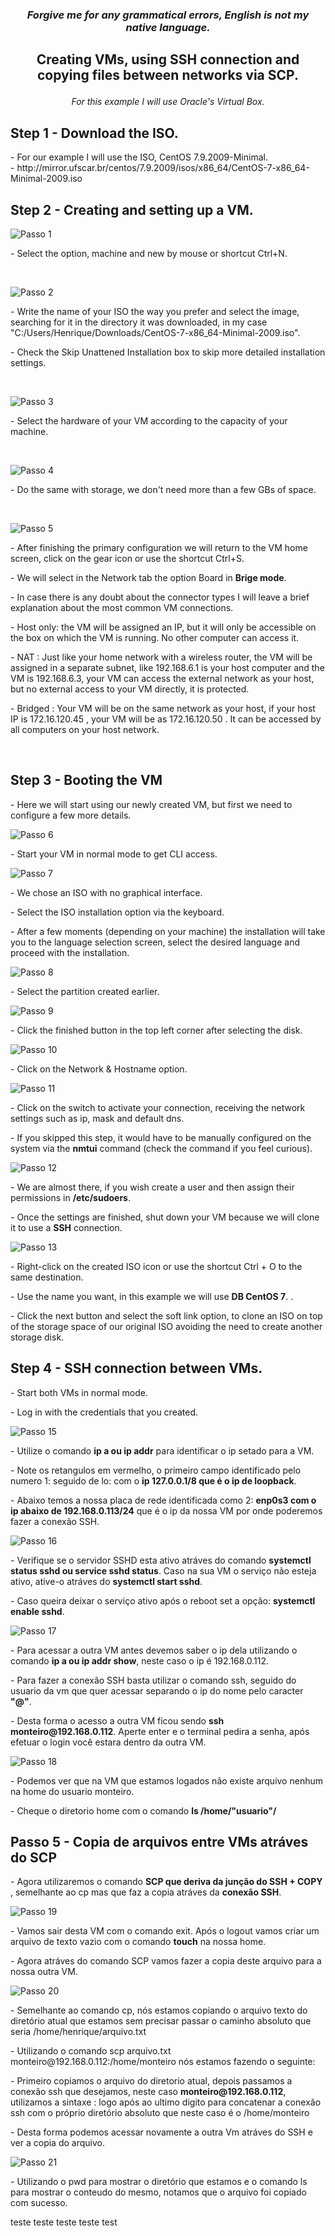 <h3 p align="center" > <i>Forgive me for any grammatical errors, English is not my native language. </i> </h3></p>

<h2 p align="center" > Creating VMs, using SSH connection and copying files between networks via SCP.</p> </h2>

<i> <p align="center"> For this example I will use Oracle's Virtual Box.</p> </i>

## Step 1 - Download the ISO.
<p>- For our example I will use the ISO, CentOS 7.9.2009-Minimal. <br>
- http://mirror.ufscar.br/centos/7.9.2009/isos/x86_64/CentOS-7-x86_64-Minimal-2009.iso </p>

## Step 2 - Creating and setting up a VM.

![Passo 1](imgs/Passo_1.jpg)

<p> - Select the option, machine and new by mouse or shortcut Ctrl+N. </p><br>

![Passo 2](imgs/Passo_2.jpg)
        
<p>- Write the name of your ISO the way you prefer and select the image, searching for it in the directory it was downloaded, in my case "C:/Users/Henrique/Downloads/CentOS-7-x86_64-Minimal-2009.iso".

<p> - Check the Skip Unattened Installation box to skip more detailed installation settings. </p><br>

![Passo 3](imgs/Passo_3.jpg)

<p>- Select the hardware of your VM according to the capacity of your machine. </p><br>

![Passo 4](imgs/Passo_4.jpg)

<p> - Do the same with storage, we don't need more than a few GBs of space. </p><br>

![Passo 5](imgs/Passo_5.jpg)

</p> - After finishing the primary configuration we will return to the VM home screen, click on the gear icon or use the shortcut Ctrl+S. </p> 

<p> - We will select in the Network tab the option Board in <b>Brige mode</b>.</p>

<p> - In case there is any doubt about the connector types I will leave a brief explanation about the most common VM connections. </p>

<p> - Host only: the VM will be assigned an IP, but it will only be accessible on the box on which the VM is running. No other computer can access it. </p>

<p> - NAT : Just like your home network with a wireless router, the VM will be assigned in a separate subnet, like 192.168.6.1 is your host computer and the VM is 192.168.6.3, your VM can access the external network as your host, but no external access to your VM directly, it is protected. </p>

<p> - Bridged : Your VM will be on the same network as your host, if your host IP is 172.16.120.45 , your VM will be as 172.16.120.50 . It can be accessed by all computers on your host network. </p><br>

## Step 3 - Booting the VM

<p> - Here we will start using our newly created VM, but first we need to configure a few more details. </p>

![Passo 6](imgs/Passo_6.jpg)

<p> - Start your VM in normal mode to get CLI access. </p>

![Passo 7](imgs/Passo_7.png)

<p> - We chose an ISO with no graphical interface. </p>

<p> - Select the ISO installation option via the keyboard. </p>

<p> - After a few moments (depending on your machine) the installation will take you to the language selection screen, select the desired language and proceed with the installation. </p>

![Passo 8](imgs/Passo_8.png)

<p> - Select the partition created earlier. </p>

![Passo 9](imgs/Passo_9.png)

<p> - Click the finished button in the top left corner after selecting the disk. </p>

![Passo 10](imgs/Passo_10.png)

<p> - Click on the Network & Hostname option. </p>

![Passo 11](imgs/Passo_11.png)

<p> - Click on the switch to activate your connection, receiving the network settings such as ip, mask and default dns. </p>

<p> - If you skipped this step, it would have to be manually configured on the system via the <b>nmtui</b> command (check the command if you feel curious). </p>

![Passo 12](imgs/Passo_12.png)

<p> - We are almost there, if you wish create a user and then assign their permissions in <b>/etc/sudoers</b>. </p>

<p> - Once the settings are finished, shut down your VM because we will clone it to use a <b>SSH</b> connection. </p>

![Passo 13](imgs/Passo_13.png)

<p> - Right-click on the created ISO icon or use the shortcut Ctrl + O to the same destination. </p>

<p>- Use the name you want, in this example we will use <b>DB CentOS 7</b>. </b>. </p>

<p> - Click the next button and select the soft link option, to clone an ISO on top of the storage space of our original ISO avoiding the need to create another storage disk. </p>

## Step 4 - SSH connection between VMs.

<p> - Start both VMs in normal mode. </p> 

<p> - Log in with the credentials that you created. </p>

![Passo 15](imgs/Passo_15.png)

<p> - Utilize o comando <b>ip a ou ip addr</b> para identificar o ip setado para a VM. </p>

<p> - Note os retangulos em vermelho, o primeiro campo identificado pelo numero 1: seguido de lo: com o <b>ip 127.0.0.1/8 que é o ip de loopback</b>. </p>

<p> - Abaixo temos a nossa placa de rede identificada como 2: <b> enp0s3 com o ip abaixo de 192.168.0.113/24</b> que é o ip da nossa VM por onde poderemos fazer a conexão SSH. </p>


![Passo 16](imgs/Passo_16.png)

<p> - Verifique se o servidor SSHD esta ativo atráves do comando <b>systemctl status sshd ou service sshd status</b>. Caso na sua VM o serviço não esteja ativo, ative-o atráves do <b>systemctl start sshd</b>. </p>
<p> - Caso queira deixar o serviço ativo após o reboot set a opção: <b>systemctl enable sshd</b>. </p>

![Passo 17](imgs/Passo_17.png)

<p> - Para acessar a outra VM antes devemos saber o ip dela utilizando o comando <b>ip a ou ip addr show</b>, neste caso o ip é 192.168.0.112. </p>
<p> - Para fazer a conexão SSH basta utilizar o comando ssh, seguido do usuario da vm que quer acessar separando o ip do nome pelo caracter <b>"@"</b>. </p>
<p> - Desta forma o acesso a outra VM ficou sendo <b>ssh monteiro@192.168.0.112</b>. Aperte enter e o terminal pedira a senha, após efetuar o login você estara dentro da outra VM. </p>

![Passo 18](imgs/Passo_18.png)

<p> - Podemos ver que na VM que estamos logados não existe arquivo nenhum na home do usuario monteiro. </p>
<p> - Cheque o diretorio home com o comando <b>ls /home/"usuario"/ </b></p>
        
## Passo 5 - Copia de arquivos entre VMs atráves do SCP

<p> - Agora utilizaremos o comando <b>SCP que deriva da junção do SSH + COPY </b>, semelhante ao cp mas que faz a copia atráves da <b>conexão SSH</b>. </p>

![Passo 19](imgs/Passo_19.png)

<p> - Vamos sair desta VM com o comando exit. Após o logout vamos criar um arquivo de texto vazio com o comando <b>touch</b> na nossa home. </p>
<p> - Agora atráves do comando SCP vamos fazer a copia deste arquivo para a nossa outra VM. </p>

![Passo 20](imgs/Passo_20.png)
     
<p> - Semelhante ao comando cp, nós estamos copiando o arquivo texto do diretório atual que estamos sem precisar passar o caminho absoluto que seria /home/henrique/arquivo.txt </p>
<p>- Utilizando o comando scp arquivo.txt monteiro@192.168.0.112:/home/monteiro nós estamos fazendo o seguinte: </p>
        
<p> - Primeiro copiamos o arquivo do diretorio atual, depois passamos a conexão ssh que desejamos, neste caso <b>monteiro@192.168.0.112</b>, utilizamos a sintaxe : logo após ao ultimo digito para concatenar a conexão ssh com o próprio diretório absoluto que neste caso é o /home/monteiro </p>

<p> - Desta forma podemos acessar novamente a outra Vm atráves do SSH e ver a copia do arquivo. </p>

![Passo 21](imgs/Passo_21.png)

<p> - Utilizando o pwd para mostrar o diretório que estamos e o comando ls para mostrar o conteudo do mesmo, notamos que o arquivo foi copiado com sucesso. </p>

teste teste teste teste test
